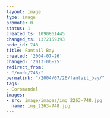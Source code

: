 ```yaml
---
layout: image
type: image
promote: 0
status: 1
created_ts: 1090861445
changed_ts: 1372159393
node_id: 748
title: Fantail Bay
created: '2004-07-26'
changed: '2013-06-25'
redirect_from:
- "/node/748/"
permalink: "/2004/07/26/fantail_bay/"
tags:
- Coromandel
images:
- src: image/images/img_2263-748.jpg
  name: img_2263-748.jpg
---
```


